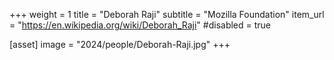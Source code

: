 +++
weight = 1
title = "Deborah Raji"
subtitle = "Mozilla Foundation"
item_url = "https://en.wikipedia.org/wiki/Deborah_Raji"
#disabled = true

[asset]
  image = "2024/people/Deborah-Raji.jpg"
+++